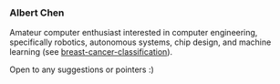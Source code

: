 ### Albert Chen

Amateur computer enthusiast interested in computer engineering, specifically robotics, autonomous systems, chip design, and machine learning (see [breast-cancer-classification](https://github.com/DerpTaterTot/breast-cancer-classification)).

Open to any suggestions or pointers :)


